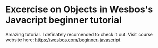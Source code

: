 # Excercise on Objects in Wesbos's Javacript beginner tutorial

Amazing tutorial. I definately recomended to check it out. Visit course website here: https://wesbos.com/beginner-javascript 
